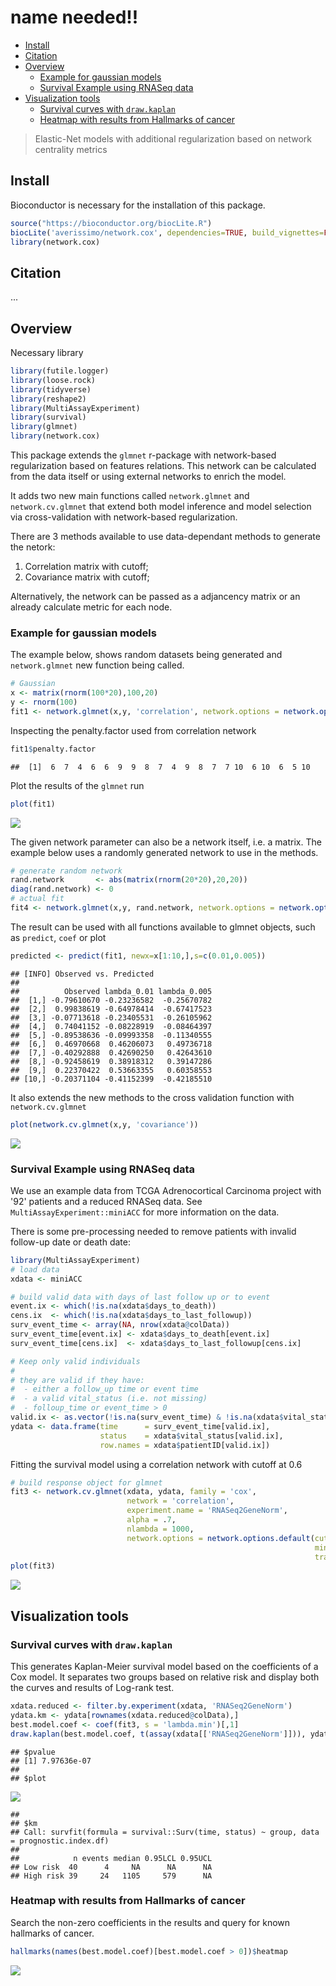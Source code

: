 name needed!!
================

-   [Install](#install)
-   [Citation](#citation)
-   [Overview](#overview)
    -   [Example for gaussian models](#example-for-gaussian-models)
    -   [Survival Example using RNASeq data](#survival-example-using-rnaseq-data)
-   [Visualization tools](#visualization-tools)
    -   [Survival curves with `draw.kaplan`](#survival-curves-with-draw.kaplan)
    -   [Heatmap with results from Hallmarks of cancer](#heatmap-with-results-from-hallmarks-of-cancer)

> Elastic-Net models with additional regularization based on network centrality metrics

Install
-------

Bioconductor is necessary for the installation of this package.

``` r
source("https://bioconductor.org/biocLite.R")
biocLite('averissimo/network.cox', dependencies=TRUE, build_vignettes=FALSE)
library(network.cox)
```

Citation
--------

...

Overview
--------

Necessary library

``` r
library(futile.logger)
library(loose.rock)
library(tidyverse)
library(reshape2)
library(MultiAssayExperiment)
library(survival)
library(glmnet)
library(network.cox)
```

This package extends the `glmnet` r-package with network-based regularization based on features relations. This network can be calculated from the data itself or using external networks to enrich the model.

It adds two new main functions called `network.glmnet` and `network.cv.glmnet` that extend both model inference and model selection via cross-validation with network-based regularization.

There are 3 methods available to use data-dependant methods to generate the netork:

1.  Correlation matrix with cutoff;
2.  Covariance matrix with cutoff; <!-- 1. Sparse bayesian networks using `sparsebn` package. -->

Alternatively, the network can be passed as a adjancency matrix or an already calculate metric for each node.

### Example for gaussian models

The example below, shows random datasets being generated and `network.glmnet` new function being called.

``` r
# Gaussian
x <- matrix(rnorm(100*20),100,20)
y <- rnorm(100)
fit1 <- network.glmnet(x,y, 'correlation', network.options = network.options.default(cutoff = 0.1))
```

Inspecting the penalty.factor used from correlation network

``` r
fit1$penalty.factor
```

    ##  [1]  6  7  4  6  6  9  9  8  7  4  9  8  7  7 10  6 10  6  5 10

Plot the results of the `glmnet` run

``` r
plot(fit1)
```

![](README_files/figure-markdown_github/unnamed-chunk-3-1.png)

The given network parameter can also be a network itself, i.e. a matrix. The example below uses a randomly generated network to use in the methods.

``` r
# generate random network
rand.network       <- abs(matrix(rnorm(20*20),20,20))
diag(rand.network) <- 0
# actual fit
fit4 <- network.glmnet(x,y, rand.network, network.options = network.options.default(cutoff = 0.1))
```

The result can be used with all functions available to glmnet objects, such as `predict`, `coef` or plot

``` r
predicted <- predict(fit1, newx=x[1:10,],s=c(0.01,0.005))
```

    ## [INFO] Observed vs. Predicted
    ## 
    ##          Observed lambda_0.01 lambda_0.005
    ##  [1,] -0.79610670 -0.23236582  -0.25670782
    ##  [2,]  0.99838619 -0.64978414  -0.67417523
    ##  [3,] -0.07713618 -0.23405531  -0.26105962
    ##  [4,]  0.74041152 -0.08228919  -0.08464397
    ##  [5,] -0.89538636 -0.09993358  -0.11340555
    ##  [6,]  0.46970668  0.46206073   0.49736718
    ##  [7,] -0.40292888  0.42690250   0.42643610
    ##  [8,] -0.92458619  0.38918312   0.39147286
    ##  [9,]  0.22370422  0.53663355   0.60358553
    ## [10,] -0.20371104 -0.41152399  -0.42185510

It also extends the new methods to the cross validation function with `network.cv.glmnet`

``` r
plot(network.cv.glmnet(x,y, 'covariance'))
```

![](README_files/figure-markdown_github/plot_cv-1.png)

### Survival Example using RNASeq data

We use an example data from TCGA Adrenocortical Carcinoma project with '92' patients and a reduced RNASeq data. See `MultiAssayExperiment::miniACC` for more information on the data.

There is some pre-processing needed to remove patients with invalid follow-up date or death date:

``` r
library(MultiAssayExperiment)
# load data
xdata <- miniACC

# build valid data with days of last follow up or to event
event.ix <- which(!is.na(xdata$days_to_death))
cens.ix  <- which(!is.na(xdata$days_to_last_followup))
surv_event_time <- array(NA, nrow(xdata@colData))
surv_event_time[event.ix] <- xdata$days_to_death[event.ix]
surv_event_time[cens.ix]  <- xdata$days_to_last_followup[cens.ix]

# Keep only valid individuals
#
# they are valid if they have:
#  - either a follow_up time or event time
#  - a valid vital_status (i.e. not missing)
#  - folloup_time or event_time > 0
valid.ix <- as.vector(!is.na(surv_event_time) & !is.na(xdata$vital_status) & surv_event_time > 0)
ydata <- data.frame(time      = surv_event_time[valid.ix], 
                    status    = xdata$vital_status[valid.ix], 
                    row.names = xdata$patientID[valid.ix])
```

Fitting the survival model using a correlation network with cutoff at 0.6

``` r
# build response object for glmnet
fit3 <- network.cv.glmnet(xdata, ydata, family = 'cox', 
                          network = 'correlation', 
                          experiment.name = 'RNASeq2GeneNorm', 
                          alpha = .7,
                          nlambda = 1000,
                          network.options = network.options.default(cutoff = .6, 
                                                                    min.degree = 0.2,
                                                                    trans.fun = degree.heuristic))
plot(fit3)
```

![](README_files/figure-markdown_github/fit.surv-1.png)

Visualization tools
-------------------

### Survival curves with `draw.kaplan`

This generates Kaplan-Meier survival model based on the coefficients of a Cox model. It separates two groups based on relative risk and display both the curves and results of Log-rank test.

``` r
xdata.reduced <- filter.by.experiment(xdata, 'RNASeq2GeneNorm')
ydata.km <- ydata[rownames(xdata.reduced@colData),]
best.model.coef <- coef(fit3, s = 'lambda.min')[,1]
draw.kaplan(best.model.coef, t(assay(xdata[['RNASeq2GeneNorm']])), ydata.km, ylim = c(0,1))
```

    ## $pvalue
    ## [1] 7.97636e-07
    ## 
    ## $plot

![](README_files/figure-markdown_github/draw.kaplan-1.png)

    ## 
    ## $km
    ## Call: survfit(formula = survival::Surv(time, status) ~ group, data = prognostic.index.df)
    ## 
    ##            n events median 0.95LCL 0.95UCL
    ## Low risk  40      4     NA      NA      NA
    ## High risk 39     24   1105     579      NA

### Heatmap with results from Hallmarks of cancer

Search the non-zero coefficients in the results and query for known hallmarks of cancer.

``` r
hallmarks(names(best.model.coef)[best.model.coef > 0])$heatmap
```

![](README_files/figure-markdown_github/hallmarks-1.png)
